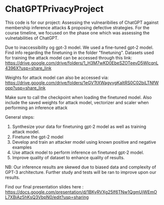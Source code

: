 # ChatGPTPrivacyProject

This code is for our project: Assessing the vulnearibilies of ChatGPT against membership inference attacks & proposing defective strategies. For the course timeline, we focused on the phase one which was assessing the vulnetabilities of ChatGPT.

Due to inaccessibility og gpt-3 model. We used a fine-tuned gpt-2 model. Find info regarding the finetuning in the folder "finetuning".
Datasets used for training the attack model can be accessed through this link: https://drive.google.com/drive/folders/1_H3M7wKD0EbeSZOTeevD5WIcqnL4396X?usp=share_link

Weights for attack model can also be accessed via: https://drive.google.com/drive/folders/1eGVTtXWagyvgKaItRS0C02biLTNfWopp?usp=share_link

Make sure to call the checkpoint when loading the finetuned model.
Also include the saved weights for attack model, vectorizer and scaler when performing an inference attack

General steps:
1. Synthesize your data for finetuning gpt-2 model as well as training attack model.
2. Finetune the gpt-2 model
3. Develop and train an attacker model using known positive and negative examples
4. Use attack model to perform inference on finetuned gpt-2 model.
5. Improve quality of dataset to enhance quality of results.


NB: Our inference results are skewed due to biased data and complexity of GPT-3 architecture. Further study and tests will be ran to improve upon our results.

Find our final presentation slides here : https://docs.google.com/presentation/d/1BKyRVXg25lf6TNw1QgmUjWEmOL7XBiAz5hKsQ3VbpN0/edit?usp=sharing
